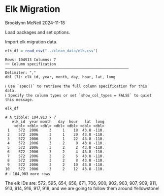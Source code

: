 Elk Migration
================
Brooklynn McNeil
2024-11-18

Load packages and set options.

Import elk migration data.

``` r
elk_df = read_csv("../clean_data/elk.csv")
```

    Rows: 104913 Columns: 7
    ── Column specification ────────────────────────────────────────────────────────
    Delimiter: ","
    dbl (7): elk_id, year, month, day, hour, lat, long

    ℹ Use `spec()` to retrieve the full column specification for this data.
    ℹ Specify the column types or set `show_col_types = FALSE` to quiet this message.

``` r
elk_df
```

    # A tibble: 104,913 × 7
       elk_id  year month   day  hour   lat  long
        <dbl> <dbl> <dbl> <dbl> <dbl> <dbl> <dbl>
     1    572  2006     3     1    18  43.8 -110.
     2    572  2006     3     1    20  43.8 -110.
     3    572  2006     3     1    22  43.8 -110.
     4    572  2006     3     2     0  43.8 -110.
     5    572  2006     3     2     2  43.8 -110.
     6    572  2006     3     2     4  43.8 -110.
     7    572  2006     3     2     6  43.8 -110.
     8    572  2006     3     2     8  43.8 -110.
     9    572  2006     3     2    10  43.8 -110.
    10    572  2006     3     2    12  43.8 -110.
    # ℹ 104,903 more rows

The elk IDs are: 572, 595, 654, 656, 671, 706, 900, 902, 903, 907, 909,
911, 913, 914, 916, 917, 918, and we are going to follow them around
Yellowstone!
